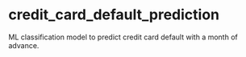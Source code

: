 # credit_card_default_prediction
ML classification model to predict credit card default with a month of advance.
